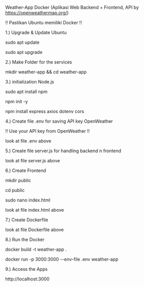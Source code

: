 Weather-App Docker (Aplikasi Web Backend + Frontend, API by https://openweathermap.org/)

!! Pastikan Ubuntu memiliki Docker !!

1.) Upgrade & Update Ubuntu

sudo apt update

sudo apt upgrade

2.) Make Folder for the services

mkdir weather-app && cd weather-app

3.) initialization Node.js

sudo apt install npm

npm init -y

npm install express axios dotenv cors

4.) Create file .env for saving API key OpenWeather

!! Use your API key from OpenWeather !!

look at file .env above

5.) Create file server.js for handling backend n frontend

look at file server.js above

6.) Create Frontend

mkdir public

cd public

sudo nano index.html

look at file index.html above

7.) Create Dockerfile

look at file Dockerfile above

8.) Run the Docker

docker build -t weather-app .

docker run -p 3000:3000 --env-file .env weather-app

9.) Access the Apps

http://localhost:3000
